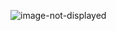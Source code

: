 ![image-not-displayed](https://github.com/confluentinc/apac-workshops/blob/master/cdc-hbase-c360/c360_hbase.png)

